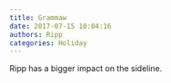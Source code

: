 ```yaml
---
title: Grammaw
date: 2017-07-15 10:04:16
authors: Ripp
categories: Holiday
---
```


 Ripp has a bigger impact on the sideline.